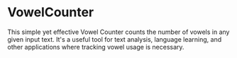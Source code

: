 # VowelCounter
This simple yet effective Vowel Counter counts the number of vowels in any given input text. It's a useful tool for text analysis, language learning, and other applications where tracking vowel usage is necessary.
